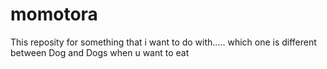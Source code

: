 # momotora
This reposity for something that i want to do with.....
which one is different between Dog and Dogs when u want to eat  
